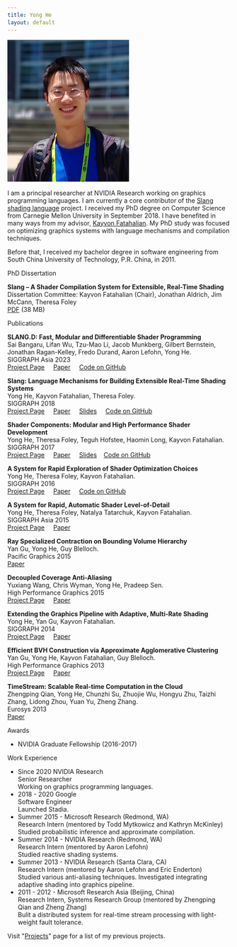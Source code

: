 ```yaml
---
title: Yong He
layout: default
---
```

<img src="/images/photo4.png" alt = "Yong He" class = "photoImage"/>
<p> I am a principal researcher at NVIDIA Research working on graphics programming languages. I am currently
    a core contributor of the <a href="https://github.com/shader-slang/slang">Slang shading language</a> project. I received my PhD degree on Computer Science from Carnegie Mellon University in September 2018. I have benefited in many ways from my advisor,
    <a href="http://graphics.stanford.edu/~kayvonf/">Kayvon Fatahalian</a>. 
    My PhD study was focused on optimizing graphics systems with language mechanisms and compilation techniques.</p>
<p>Before that, I received my bachelor degree in software engineering from South China University of Technology, P.R. 
China, in 2011. </p>

<p class = "subtitle">PhD Dissertation</p>
<p>
<b>Slang – A Shader Compilation System for Extensible, Real-Time Shading</b><br/>
Dissertation Committee: Kayvon Fatahalian (Chair), Jonathan Aldrich, Jim McCann, Theresa Foley<br/>
<a href="http://graphics.cs.cmu.edu/projects/renderergenerator/yong_he_thesis.pdf">PDF</a> (38 MB)
</p>

<p class = "subtitle" id='publications'>Publications</p>
<p>
<b>SLANG.D: Fast, Modular and Differentiable Shader Programming</b><br/>
Sai Bangaru, Lifan Wu, Tzu-Mao Li, Jacob Munkberg, Gilbert Bernstein, Jonathan Ragan-Kelley, Fredo Durand, Aaron Lefohn, Yong He.<br/>
SIGGRAPH Asia 2023<br/>
<a href='https://research.nvidia.com/labs/rtr/publication/bangaru2023slangd/'>Project Page</a> &nbsp; &nbsp; 
<a href='https://research.nvidia.com/labs/rtr/publication/bangaru2023slangd/bangaru2023slangd.pdf'>Paper</a> &nbsp; &nbsp;
<a href='http://github.com/shader-slang/slang'>Code on GitHub</a>
</p>
<p>
<b>Slang: Language Mechanisms for Building Extensible Real-Time Shading Systems</b><br/>
Yong He, Kayvon Fatahalian, Theresa Foley.<br/>
SIGGRAPH 2018<br/>
<a href='http://graphics.cs.cmu.edu/projects/slang/'>Project Page</a> &nbsp; &nbsp; 
<a href='http://graphics.cs.cmu.edu/projects/slang/he18_slang.pdf'>Paper</a> &nbsp; &nbsp; 
<a href="publications/slang/siggraph_2018_present_release.pptx">Slides</a> &nbsp; &nbsp; 
<a href='http://github.com/shader-slang/slang'>Code on GitHub</a>
</p>
<p>
<b>Shader Components: Modular and High Performance Shader Development</b><br/>
Yong He, Theresa Foley, Teguh Hofstee, Haomin Long, Kayvon Fatahalian.<br/>
SIGGRAPH 2017<br/>
<a href='http://graphics.cs.cmu.edu/projects/shadercomp/'>Project Page</a> &nbsp; &nbsp; 
<a href='http://graphics.cs.cmu.edu/projects/shadercomp/he17_shadercomp.pdf'>Paper</a> &nbsp; &nbsp; 
<a href='publications/shadercomp/siggraph17_shadercomp_release.pptx'>Slides</a>&nbsp; &nbsp; 
<a href='http://github.com/spire-lang/spire'>Code on GitHub</a>
</p>
<p>
<b>A System for Rapid Exploration of Shader Optimization Choices</b><br/>
Yong He, Theresa Foley, Kayvon Fatahalian.<br/>
SIGGRAPH 2016<br/>
<a href='http://graphics.cs.cmu.edu/projects/spire/'>Project Page</a> &nbsp; &nbsp; 
<a href='http://graphics.cs.cmu.edu/projects/spire/he16_spire.pdf'>Paper</a> &nbsp; &nbsp; 
<a href='http://github.com/csyonghe/Spire'>Code on GitHub</a>
</p>
<p>
<b>A System for Rapid, Automatic Shader Level-of-Detail</b><br/>
Yong He, Theresa Foley, Natalya Tatarchuk, Kayvon Fatahalian.<br/>
SIGGRAPH Asia 2015<br/>
<a href='http://graphics.cs.cmu.edu/projects/lodgen/'>Project Page</a> &nbsp; &nbsp; 
<a href='http://graphics.cs.cmu.edu/projects/lodgen/lodgen.pdf'>Paper</a>
</p>
<p>
<b>Ray Specialized Contraction on Bounding Volume Hierarchy</b><br/>
Yan Gu, Yong He, Guy Blelloch.<br/>Pacific Graphics 2015<br/>
<a href='http://www.cs.cmu.edu/~ygu1/paper/PG15/conference.pdf'>Paper</a>
</p>
<p>
<b>Decoupled Coverage Anti-Aliasing</b><br/>
Yuxiang Wang, Chris Wyman, Yong He, Pradeep Sen. <br/>
High Performance Graphics 2015<br/>
<a href='https://research.nvidia.com/publication/decoupled-coverage-anti-aliasing'>Project Page</a> &nbsp; &nbsp; <a href='https://research.nvidia.com/sites/default/files/publications/hpg15_DCAA.pdf'>Paper</a>
</p>
<p>
<b>Extending the Graphics Pipeline with Adaptive, Multi-Rate Shading</b><br/>
Yong He, Yan Gu, Kayvon Fatahalian. <br/>SIGGRAPH 2014<br/>
<a href='http://graphics.cs.cmu.edu/projects/multirate/'>Project Page</a> &nbsp; &nbsp; 
<a href='http://graphics.cs.cmu.edu/projects/multirate/multirate.pdf'>Paper</a>
</p>
<p>
<b>Efficient BVH Construction via Approximate Agglomerative Clustering</b><br/>
Yan Gu, Yong He, Kayvon Fatahalian, Guy Blelloch. <br/>High Performance Graphics 2013 <br/>
<a href='http://graphics.cs.cmu.edu/projects/aac/'>Project Page</a> &nbsp; &nbsp; 
<a href='http://graphics.cs.cmu.edu/projects/aac/aac_build.pdf'>Paper</a>
</p>
<p>
<b>TimeStream: Scalable Real-time Computation in the Cloud</b><br/>
Zhengping Qian, Yong He, Chunzhi Su, Zhuojie Wu, Hongyu Zhu, Taizhi Zhang, Lidong Zhou, Yuan Yu, Zheng Zhang. <br/>
Eurosys 2013 <br/><a href='http://research.microsoft.com/pubs/191070/timestream_eurosys13.pdf'>Paper</a>
</p>

<p class = "subtitle">Awards</p>
<p>
<ul class = "majorlisting">
    <li>NVIDIA Graduate Fellowship (2016-2017)</li>
</ul>
</p>

<p class = "subtitle">Work Experience</p>

<ul class = "majorlisting">
<li>Since 2020 NVIDIA Research<br/>
Senior Researcher<br/>
Working on graphics programming languages.
</li>
<li>2018 - 2020 Google<br/>
Software Engineer<br/>
Launched Stadia.
</li>
<li>Summer 2015 - Microsoft Research (Redmond, WA)<br/>
Research Intern (mentored by Todd Mytkowicz and Kathryn McKinley)<br/>
Studied probabilistic inference and approximate compilation.
</li>
<li>Summer 2014 - NVIDIA Research (Redmond, WA)<br/>
Research Intern (mentored by Aaron Lefohn) <br/>
Studied reactive shading systems.
</li>
<li>Summer 2013 - NVIDIA Research (Santa Clara, CA)<br/>
Research Intern (mentored by Aaron Lefohn and Eric Enderton)<br/>
Studied various anti-aliasing techniques. Investigated integrating adaptive shading into
graphics pipeline. 
</li>

<li>2011 - 2012 - Microsoft Research Asia (Beijing, China)<br/>
Research Intern, Systems Research Group (mentored by Zhengping Qian and Zheng Zhang)<br/>
Bulit a distributed system for real-time stream processing with light-weight fault tolerance. 
</li>
</ul>

<p>Visit &quot;<a href = "/projects">Projects</a>&quot; page for a list of my previous projects.</p>

<p>&nbsp;</p>
